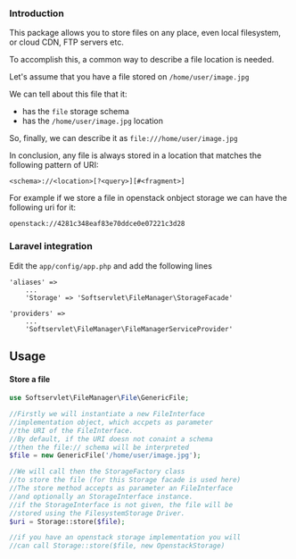### Introduction

This package allows you to store files on any place, even local filesystem, or cloud CDN, FTP servers etc.

To accomplish this, a common way to describe a file location is needed.


Let's assume that you have a file stored on `/home/user/image.jpg`

We can tell about this file that it:
	
 * has the `file` storage schema
 * has the `/home/user/image.jpg` location

So, finally, we can describe it as `file:///home/user/image.jpg`

In conclusion, any file is always stored in a location that matches the following pattern of URI: 
	
	<schema>://<location>[?<query>][#<fragment>] 

For example if we store a file in openstack onbject storage we can have the following uri for it:

	openstack://4281c348eaf83e70ddce0e07221c3d28


### Laravel integration
	
Edit the `app/config/app.php` and add the following lines
	
	'aliases' => 
		...
		'Storage' => 'Softservlet\FileManager\StorageFacade'

	'providers' =>
		...
		'Softservlet\FileManager\FileManagerServiceProvider'

## Usage
	
#### Store a file



````php
use Softservlet\FileManager\File\GenericFile;

//Firstly we will instantiate a new FileInterface
//implementation object, which accpets as parameter
//the URI of the FileInterface. 
//By default, if the URI doesn not conaint a schema
//then the file:// schema will be interpreted
$file = new GenericFile('/home/user/image.jpg');

//We will call then the StorageFactory class
//to store the file (for this Storage facade is used here)
//The store method accepts as parameter an FileInterface
//and optionally an StorageInterface instance.
//if the StorageInterface is not given, the file will be
//stored using the FilesystemStorage Driver.
$uri = Storage::store($file);

//if you have an openstack storage implementation you will
//can call Storage::store($file, new OpenstackStorage)
